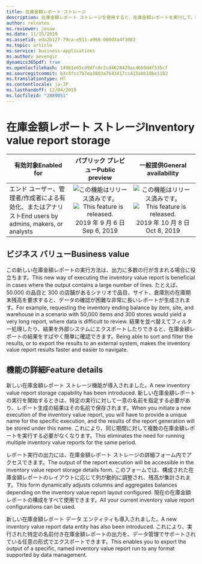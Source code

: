 ```yaml
---
title: 在庫金額レポート ストレージ
description: 在庫金額レポート ストレージを使用すると、在庫金額レポートを実行して、Dynamics 365 Supply Chain Management のフォーム内で出力にアクセスできるようにしたり、外部アプリケーションで使用するためにデータ エンティティを通じて出力をエクスポートしたりできます。
author: relnotes
ms.reviewer: josaw
ms.date: 11/15/2019
ms.assetid: eda2b127-79ca-e911-a968-000d3a4f3883
ms.topic: article
ms.service: business-applications
ms.author: aevengir
dynamics365pdf: true
ms.openlocfilehash: 14961e65cd9dfc0c2cd4628429ac4669d4f535cf
ms.sourcegitcommit: b3c4fcc7b7ea3803a7643417cc415abb10be1182
ms.translationtype: HT
ms.contentlocale: ja-JP
ms.lasthandoff: 12/04/2019
ms.locfileid: "2889851"
---
```

# <a name="inventory-value-report-storage"></a><span data-ttu-id="7e863-103">在庫金額レポート ストレージ</span><span class="sxs-lookup"><span data-stu-id="7e863-103">Inventory value report storage</span></span>


| <span data-ttu-id="7e863-104">有効対象</span><span class="sxs-lookup"><span data-stu-id="7e863-104">Enabled for</span></span>    |  <span data-ttu-id="7e863-105">パブリック プレビュー</span><span class="sxs-lookup"><span data-stu-id="7e863-105">Public preview</span></span> | <span data-ttu-id="7e863-106">一般提供</span><span class="sxs-lookup"><span data-stu-id="7e863-106">General availability</span></span> | 
| ---------- | :----------: |:----------: |
|<span data-ttu-id="7e863-107">エンド ユーザー、管理者/作成者による有効化、またはアナリスト</span><span class="sxs-lookup"><span data-stu-id="7e863-107">End users by admins, makers, or analysts</span></span>|<span data-ttu-id="7e863-108">![この機能はリリース済みです。](/dynamics365-release-plan/media/green-checkmark.png "この機能はリリース済みです。")</span><span class="sxs-lookup"><span data-stu-id="7e863-108">![This feature is released.](/dynamics365-release-plan/media/green-checkmark.png "This feature is released.")</span></span> <span data-ttu-id="7e863-109">2019 年 9 月 6 日</span><span class="sxs-lookup"><span data-stu-id="7e863-109">Sep 6, 2019</span></span>| <span data-ttu-id="7e863-110">![この機能はリリース済みです。](/dynamics365-release-plan/media/green-checkmark.png "この機能はリリース済みです。")</span><span class="sxs-lookup"><span data-stu-id="7e863-110">![This feature is released.](/dynamics365-release-plan/media/green-checkmark.png "This feature is released.")</span></span> <span data-ttu-id="7e863-111">2019 年 10 月 8 日</span><span class="sxs-lookup"><span data-stu-id="7e863-111">Oct 8, 2019</span></span>|


## <a name="business-value"></a><span data-ttu-id="7e863-112">ビジネス バリュー</span><span class="sxs-lookup"><span data-stu-id="7e863-112">Business value</span></span>
<!-- bv start -->
<span data-ttu-id="7e863-113">この新しい在庫金額レポートの実行方法は、出力に多数の行が含まれる場合に役立ちます。</span><span class="sxs-lookup"><span data-stu-id="7e863-113">This new way of executing the inventory value report is beneficial in cases where the output contains a large number of lines.</span></span> <span data-ttu-id="7e863-114">たとえば、50.000 の品目と 300 の店舗があるシナリオで品目、サイト、倉庫別の在庫期末残高を要求すると、データの確認が困難な非常に長いレポートが生成されます。</span><span class="sxs-lookup"><span data-stu-id="7e863-114">For example, requesting the inventory ending balance by item, site, and warehouse in a scenario with 50,000 items and 300 stores would yield a very long report, where data is difficult to review.</span></span> <span data-ttu-id="7e863-115">結果を並べ替えてフィルター処理したり、結果を外部システムにエクスポートしたりできると、在庫金額レポートの結果をすばやく簡単に確認できます。</span><span class="sxs-lookup"><span data-stu-id="7e863-115">Being able to sort and filter the results, or to export the results to an external system, makes the inventory value report results faster and easier to navigate.</span></span>
<!-- bv end -->



## <a name="feature-details"></a><span data-ttu-id="7e863-116">機能の詳細</span><span class="sxs-lookup"><span data-stu-id="7e863-116">Feature details</span></span>
<!--feature detail start -->
<span data-ttu-id="7e863-117">新しい在庫金額レポート ストレージ機能が導入されました。</span><span class="sxs-lookup"><span data-stu-id="7e863-117">A new inventory value report storage capability has been introduced.</span></span> <span data-ttu-id="7e863-118">新しい在庫金額レポートの実行を開始するときは、特定の実行に対して一意の名前を指定する必要があり、レポート生成の結果はその名前で保存されます。</span><span class="sxs-lookup"><span data-stu-id="7e863-118">When you initiate a new execution of the inventory value report, you will have to provide a unique name for the specific execution, and the results of the report generation will be stored under this name.</span></span> <span data-ttu-id="7e863-119">これにより、同じ期間に対して複数の在庫金額レポートを実行する必要がなくなります。</span><span class="sxs-lookup"><span data-stu-id="7e863-119">This eliminates the need for running multiple inventory value reports for the same period.</span></span> 

<span data-ttu-id="7e863-120">レポート実行の出力には、在庫金額レポート ストレージの詳細フォーム内でアクセスできます。</span><span class="sxs-lookup"><span data-stu-id="7e863-120">The output of the report execution will be accessible in the inventory value report storage details form.</span></span> <span data-ttu-id="7e863-121">このフォームでは、構成された在庫金額レポートのレイアウトに応じて列が動的に調整され、残高が集計されます。</span><span class="sxs-lookup"><span data-stu-id="7e863-121">This form dynamically adjusts columns and aggregates balances depending on the inventory value report layout configured.</span></span> <span data-ttu-id="7e863-122">現在の在庫金額レポートの構成をすべて使用できます。</span><span class="sxs-lookup"><span data-stu-id="7e863-122">All your current inventory value report configurations can be used.</span></span> 

<span data-ttu-id="7e863-123">新しい在庫金額レポート データ エンティティも導入されました。</span><span class="sxs-lookup"><span data-stu-id="7e863-123">A new inventory value report data entity has also been introduced.</span></span> <span data-ttu-id="7e863-124">これにより、実行された特定の名前付き在庫金額レポートの出力を、データ管理でサポートされている任意の形式でエクスポートできます。</span><span class="sxs-lookup"><span data-stu-id="7e863-124">This enables you to export the output of a specific, named inventory value report run to any format supported by data management.</span></span>
<!--feature detail end -->








